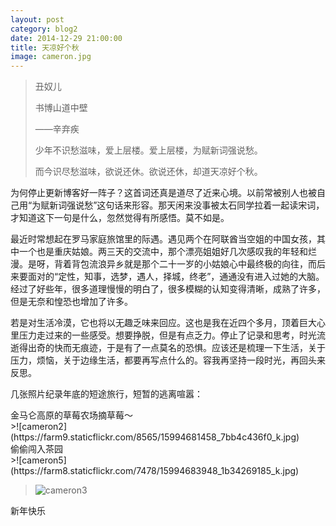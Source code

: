 ```yaml
---
layout: post
category: blog2
date: 2014-12-29 21:00:00
title: 天凉好个秋
image: cameron.jpg
---
```


>丑奴儿
>
>书博山道中壁
>
>——辛弃疾
>
>少年不识愁滋味，爱上层楼。爱上层楼，为赋新词强说愁。
>
>而今识尽愁滋味，欲说还休。欲说还休，却道天凉好个秋。



为何停止更新博客好一阵子？这首词还真是道尽了近来心境。以前常被别人也被自己用“为赋新词强说愁”这句话来形容。那天闲来没事被太石同学拉着一起读宋词，才知道这下一句是什么，忽然觉得有所感悟。莫不如是。  

最近时常想起在罗马家庭旅馆里的际遇。遇见两个在阿联酋当空姐的中国女孩，其中一个也是重庆姑娘。两三天的交流中，那个漂亮姐姐好几次感叹我的年轻和烂漫。是呀，背着背包流浪异乡就是那个二十一岁的小姑娘心中最终极的向往，而后来要面对的“定性，知事，选梦，遇人，择城，终老”，通通没有进入过她的大脑。经过了好些年，很多道理慢慢的明白了，很多模糊的认知变得清晰，成熟了许多，但是无奈和惶恐也增加了许多。

若是对生活冷漠，它也将以无趣乏味来回应。这也是我在近四个多月，顶着巨大心里压力走过来的一些感受。想要挣脱，但是有点乏力。停止了记录和思考，时光流逝得出奇的快而无痕迹，于是有了一点莫名的恐惧。应该还是梳理一下生活，关于压力，烦恼，关于边缘生活，都要再写点什么的。容我再坚持一段时光，再回头来反思。

几张照片纪录年底的短途旅行，短暂的逃离喧嚣：

<figcaption>
金马仑高原的草莓农场摘草莓～
</figcaption>
>![cameron2](https://farm9.staticflickr.com/8565/15994681458_7bb4c436f0_k.jpg)

<figcaption>
偷偷闯入茶园
</figcaption>
>![cameron5](https://farm8.staticflickr.com/7478/15994683948_1b34269185_k.jpg)

>![cameron3](https://farm9.staticflickr.com/8586/16156312706_75cd7cace9_k.jpg")

新年快乐